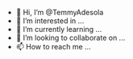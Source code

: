 - 👋 Hi, I’m @TemmyAdesola
- 👀 I’m interested in ...
- 🌱 I’m currently learning ...
- 💞️ I’m looking to collaborate on ...
- 📫 How to reach me ...

<!---
TemmyAdesola/TemmyAdesola is a ✨ special ✨ repository because its `README.md` (this file) appears on your GitHub profile.
You can click the Preview link to take a look at your changes.
--->

